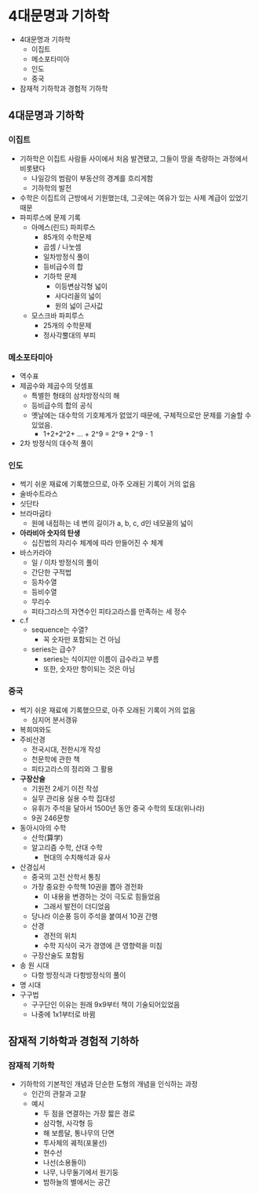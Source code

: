 # 4대문명과 기하학

- 4대문명과 기하학
  - 이집트
  - 메소포타미아
  - 인도
  - 중국
- 잠재적 기하학과 경험적 기하학

## 4대문명과 기하학

### 이집트

- 기하학은 이집트 사람들 사이에서 처음 발견됐고, 그들이 땅을 측량하는 과정에서 비롯됐다
  - 나일강의 범람이 부동산의 경계를 흐리게함
  - 기하학의 발전
- 수학은 이집트의 근방에서 기원했는데, 그곳에는 여유가 있는 사제 계급이 있었기 때문
- 파피루스에 문제 기록
  - 아메스(린드) 파피루스
    - 85개의 수학문제
    - 곱셈 / 나눗셈
    - 일차방정식 풀이
    - 등비급수의 합
    - 기하학 문제
      - 이등변삼각형 넓이
      - 사다리꼴의 넓이
      - 원의 넓이 근사값
  - 모스크바 파피루스
    - 25개의 수학문제
    - 정사각뿔대의 부피

### 메소포타미아

- 역수표
- 제곱수와 제곱수의 덧셈표
  - 특별한 형태의 삼차방정식의 해
  - 등비급수의 합의 공식
  - 옛날에는 대수학의 기호체계가 엀었기 때문에, 구체적으로만 문제를 기술할 수 있었음.
    - 1+2+2^2+ ... + 2^9 = 2^9 + 2^9 - 1
- 2차 방정식의 대수적 풀이

### 인도

- 썩기 쉬운 재료에 기록했으므로, 아주 오래된 기록이 거의 없음
- 술바수트라스
- 싯단타
- 브라마굽타
  - 원에 내접하는 네 변의 길이가 a, b, c, d인 네모꼴의 넓이
- **아라비아 숫자의 탄생**
  - 십진법의 자리수 체계에 따라 만들어진 수 체계
- 바스카라야
  - 일 / 이차 방정식의 풀이
  - 간단한 구적법
  - 등차수열
  - 등비수열
  - 무리수
  - 피타그라스의 자연수인 피타고라스를 만족하는 세 정수
- c.f
  - sequence는 수열?
    - 꼭 숫자만 포함되는 건 아님
  - series는 급수?
    - series는 식이지만 이름이 급수라고 부름
    - 또한, 숫자만 항이되는 것은 아님

### 중국

- 썩기 쉬운 재료에 기록했으므로, 아주 오래된 기록이 거의 없음
  - 심지어 분서갱유
- 복희여와도
- 주비산경
  - 전국시대, 전한시개 작성
  - 천문학에 관한 책
  - 피타고라스의 정리와 그 활용
- **구장산술**
  - 기원전 2세기 이전 작성
  - 실무 관리용 실용 수학 집대성
  - 유휘가 주석을 달아서 1500년 동안 중국 수학의 토대(위나라)
  - 9권 246문항
- 동아시아의 수학
  - 산학(算学)
  - 알고리즘 수학, 산대 수학
    - 현대의 수치해석과 유사
- 산경십서
  - 중국의 고전 산학서 통칭
  - 가장 중요한 수학책 10권을 뽑아 경전화
    - 이 내용을 변경하는 것이 극도로 힘들었음
    - 그래서 발전이 더디었음
  - 당나라 이순풍 등이 주석을 붙여서 10권 간행
  - 산경
    - 경전의 위치
    - 수학 지식이 국가 경영에 큰 영향력을 미침
  - 구장산술도 포함됨
- 송 원 시대
  - 다항 방정식과 다항방정식의 풀이
- 명 시대
- 구구법
  - 구구단인 이유는 원래 9x9부터 책이 기술되어있었음
  - 나중에 1x1부터로 바뀜

## 잠재적 기하학과 경험적 기하하

### 잠재적 기하학

- 기하학의 기본적인 개념과 단순한 도형의 개념을 인식하는 과정
  - 인간의 관찰과 고찰
  - 예시
    - 두 점을 연결하는 가장 짧은 경로
    - 삼각형, 사각형 등
    - 해 보름달, 통나무의 단면
    - 투사체의 궤적(포물선)
    - 현수선
    - 나선(소용돌이)
    - 나무, 나무둘기에서 원기둥
    - 밤하늘의 별에서는 공간
